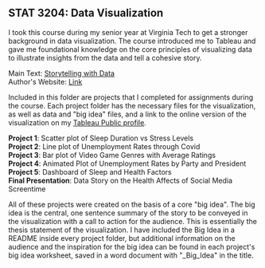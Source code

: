 ## STAT 3204: Data Visualization 

I took this course during my senior year at Virginia Tech to get a stronger background in data visualization.
The course introduced me to Tableau and gave me foundational knowledge on the core principles of visualizing data to illustrate insights from the data and tell a cohesive story.

Main Text: [Storytelling with Data](https://www.amazon.com/Storytelling-Data-Visualization-Business-Professionals/dp/1119002257?pd_rd_w=GOBtn&content-id=amzn1.sym.7f0cf323-50c6-49e3-b3f9-63546bb79c92&pf_rd_p=7f0cf323-50c6-49e3-b3f9-63546bb79c92&pf_rd_r=PRDGPBNW9STWB7TQTHQW&pd_rd_wg=v8uFy&pd_rd_r=024055bd-f103-4273-9e7f-100ca4cb5886&pd_rd_i=1119002257&psc=1&linkCode=sl1&tag=swdbooks-20&linkId=309f73640a0cb64e3b676e26561d07a0&language=en_US&ref_=as_li_ss_tl)
</br>
Author's Website: [Link](https://www.storytellingwithdata.com/) </br>

Included in this folder are projects that I completed for assignments during the course. Each project folder has the necessary files for the visualization, 
as well as data and "big idea" files, and a link to the online version of the visualization on my [Tableau Public profile](https://public.tableau.com/app/profile/william.spies3886/vizzes). </br>

**Project 1**: Scatter plot of Sleep Duration vs Stress Levels</br>
**Project 2**: Line plot of Unemployment Rates through Covid</br>
**Project 3**: Bar plot of Video Game Genres with Average Ratings</br>
**Project 4**: Animated Plot of Unemployment Rates by Party and President</br>
**Project 5**: Dashboard of Sleep and Health Factors</br>
**Final Presentation**: Data Story on the Health Affects of Social Media Screentime</br>

All of these projects were created on the basis of a core "big idea". The big idea is the central, one sentence summary of the story to be conveyed in the visualization with a call to action for the audience. This is essentially the thesis statement of the visualization. I have included the Big Idea in a README inside every project folder, but additional information on the audience and the inspiration for the big idea can be found in each project's big idea worksheet, saved in a word document with "_Big_Idea" in the title.
